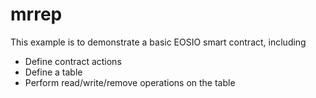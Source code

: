 # mrrep

This example is to demonstrate a basic EOSIO smart contract, including

- Define contract actions
- Define a table
- Perform read/write/remove operations on the table
